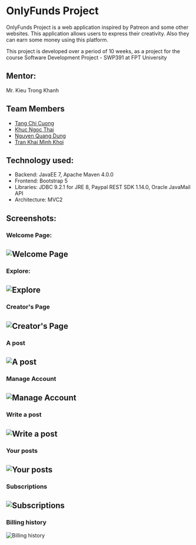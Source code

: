 # OnlyFunds Project

OnlyFunds Project is a web application inspired by Patreon and some other websites. This application allows users to express their creativity.
Also they can earn some money using this platform.
<br>

This project is developed over a period of 10 weeks, as a project for the course Software Development Project - SWP391 at FPT University

## Mentor: 
Mr. Kieu Trong Khanh

## Team Members
- [Tang Chi Cuong](https://www.facebook.com/chicuong.tang.9022)
- [Khuc Ngoc Thai](https://www.facebook.com/khucngocthai)
- [Nguyen Quang Dung](https://www.facebook.com/Aeterna212)
- [Tran Khai Minh Khoi](https://www.facebook.com/profile.php?id=100013237866089)

## Technology used:
- Backend: JavaEE 7, Apache Maven 4.0.0
- Frontend: Bootstrap 5
- Libraries: JDBC 9.2.1 for JRE 8, Paypal REST SDK 1.14.0, Oracle JavaMail API
- Architecture: MVC2

## Screenshots:
### Welcome Page:
![Welcome Page](https://user-images.githubusercontent.com/77531153/127980839-0a046a8b-afab-4d0b-b693-9979e15d83ac.png)
----
### Explore:
![Explore](https://user-images.githubusercontent.com/77531153/127981053-3f7f653c-3a1c-4411-baad-8ee17161d651.png)
----
### Creator's Page
![Creator's Page](https://user-images.githubusercontent.com/77531153/127980964-0eab49e1-336b-4982-ac1f-97ffdbf9506b.png)
----
### A post
![A post](https://user-images.githubusercontent.com/77531153/127981270-8d04ec54-d505-450e-9f8a-2b3b45e6f3a4.png)
----
### Manage Account
![Manage Account](https://user-images.githubusercontent.com/77531153/127981552-e21f1220-8e4c-4c8c-8627-0303b474f35f.png)
----
### Write a post
![Write a post](https://user-images.githubusercontent.com/77531153/127981631-2afe6b13-69c0-4da8-a0fc-c5ff2c05d70e.png)
----
### Your posts
![Your posts](https://user-images.githubusercontent.com/77531153/127981143-94e99b5c-363e-466f-9d62-2eae69b56fae.png)
----
### Subscriptions
![Subscriptions](https://user-images.githubusercontent.com/77531153/127981346-25c09edf-0b43-4043-991a-3f8c0be70b0b.png)
----
### Billing history
![Billing history](https://user-images.githubusercontent.com/77531153/127981412-597b0df3-d68b-448c-a2bd-8d6a3797d3ef.png)
